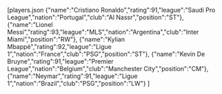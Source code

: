 [players.json
  {"name":"Cristiano Ronaldo","rating":91,"league":"Saudi Pro League","nation":"Portugal","club":"Al Nassr","position":"ST"},
  {"name":"Lionel Messi","rating":93,"league":"MLS","nation":"Argentina","club":"Inter Miami","position":"RW"},
  {"name":"Kylian Mbappé","rating":92,"league":"Ligue 1","nation":"France","club":"PSG","position":"ST"},
  {"name":"Kevin De Bruyne","rating":91,"league":"Premier League","nation":"Belgium","club":"Manchester City","position":"CM"},
  {"name":"Neymar","rating":91,"league":"Ligue 1","nation":"Brazil","club":"PSG","position":"LW"}
]
